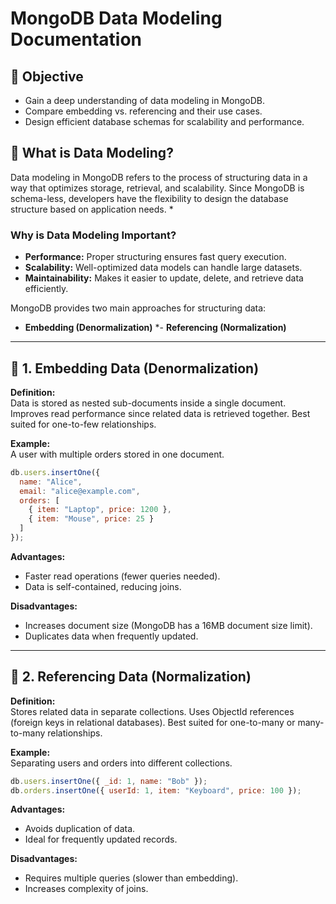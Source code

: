 
  # MongoDB Data Modeling Documentation
 
  ## 🎯 Objective
  - Gain a deep understanding of data modeling in MongoDB.
  - Compare embedding vs. referencing and their use cases.
  - Design efficient database schemas for scalability and performance.
 
  ## 📖 What is Data Modeling?
  Data modeling in MongoDB refers to the process of structuring data in a way that optimizes storage, retrieval, and scalability.
  Since MongoDB is schema-less, developers have the flexibility to design the database structure based on application needs.
 *
  ### Why is Data Modeling Important?
  - **Performance:** Proper structuring ensures fast query execution.
  - **Scalability:** Well-optimized data models can handle large datasets.
  - **Maintainability:** Makes it easier to update, delete, and retrieve data efficiently.
 
  MongoDB provides two main approaches for structuring data:
  - **Embedding (Denormalization)**
 *- **Referencing (Normalization)**
 
  ---
 
  ## 🔹 1. Embedding Data (Denormalization)
  **Definition:**  
  Data is stored as nested sub-documents inside a single document.
  Improves read performance since related data is retrieved together.
  Best suited for one-to-few relationships.

 **Example:**  
  A user with multiple orders stored in one document.
  ```js
  db.users.insertOne({
    name: "Alice",
    email: "alice@example.com",
    orders: [
      { item: "Laptop", price: 1200 },
      { item: "Mouse", price: 25 }
    ]
  });
 ```
 
  **Advantages:**
  - Faster read operations (fewer queries needed).
  - Data is self-contained, reducing joins.
 
  **Disadvantages:**
  - Increases document size (MongoDB has a 16MB document size limit).
  - Duplicates data when frequently updated.
 
  ---
 
  ## 🔹 2. Referencing Data (Normalization)
  **Definition:**  
  Stores related data in separate collections.
  Uses ObjectId references (foreign keys in relational databases).
 Best suited for one-to-many or many-to-many relationships.
 
  **Example:**  
  Separating users and orders into different collections.
  ```js
  db.users.insertOne({ _id: 1, name: "Bob" });
  db.orders.insertOne({ userId: 1, item: "Keyboard", price: 100 });
  ```
 
  **Advantages:**
  - Avoids duplication of data.
  - Ideal for frequently updated records.
 
  **Disadvantages:**
  - Requires multiple queries (slower than embedding).
  - Increases complexity of joins.
 